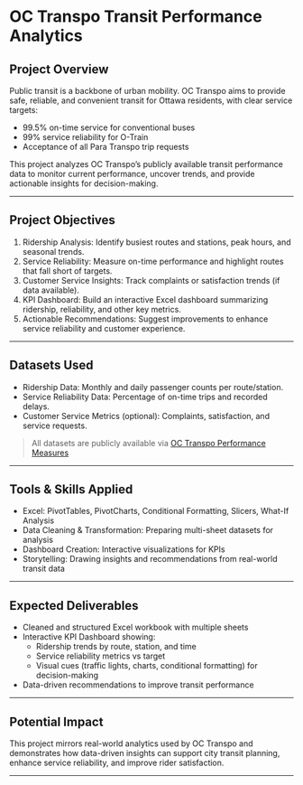 # OC Transpo Transit Performance Analytics 

##  Project Overview
Public transit is a backbone of urban mobility. OC Transpo aims to provide safe, reliable, and convenient transit for Ottawa residents, with clear service targets:  
 - 99.5% on-time service for conventional buses  
 - 99% service reliability for O-Train  
 - Acceptance of all Para Transpo trip requests  

This project analyzes OC Transpo’s publicly available transit performance data to monitor current performance, uncover trends, and provide actionable insights for decision-making.

---

## Project Objectives
1. Ridership Analysis: Identify busiest routes and stations, peak hours, and seasonal trends.  
2. Service Reliability: Measure on-time performance and highlight routes that fall short of targets.  
3. Customer Service Insights: Track complaints or satisfaction trends (if data available).  
4. KPI Dashboard: Build an interactive Excel dashboard summarizing ridership, reliability, and other key metrics.  
5. Actionable Recommendations: Suggest improvements to enhance service reliability and customer experience.

---

##  Datasets Used
- Ridership Data: Monthly and daily passenger counts per route/station.  
- Service Reliability Data: Percentage of on-time trips and recorded delays.  
- Customer Service Metrics (optional): Complaints, satisfaction, and service requests.  
>All datasets are publicly available via [OC Transpo Performance Measures](https://www.octranspo.com/en/about-us/performance-measures/)

---

## Tools & Skills Applied
- Excel: PivotTables, PivotCharts, Conditional Formatting, Slicers, What-If Analysis  
- Data Cleaning & Transformation: Preparing multi-sheet datasets for analysis  
- Dashboard Creation: Interactive visualizations for KPIs  
- Storytelling: Drawing insights and recommendations from real-world transit data

---

## Expected Deliverables
- Cleaned and structured Excel workbook with multiple sheets  
- Interactive KPI Dashboard showing:  
  - Ridership trends by route, station, and time  
  - Service reliability metrics vs target  
  - Visual cues (traffic lights, charts, conditional formatting) for decision-making  
- Data-driven recommendations to improve transit performance

---

## Potential Impact
This project mirrors real-world analytics used by OC Transpo and demonstrates how data-driven insights can support city transit planning, enhance service reliability, and improve rider satisfaction.

---


